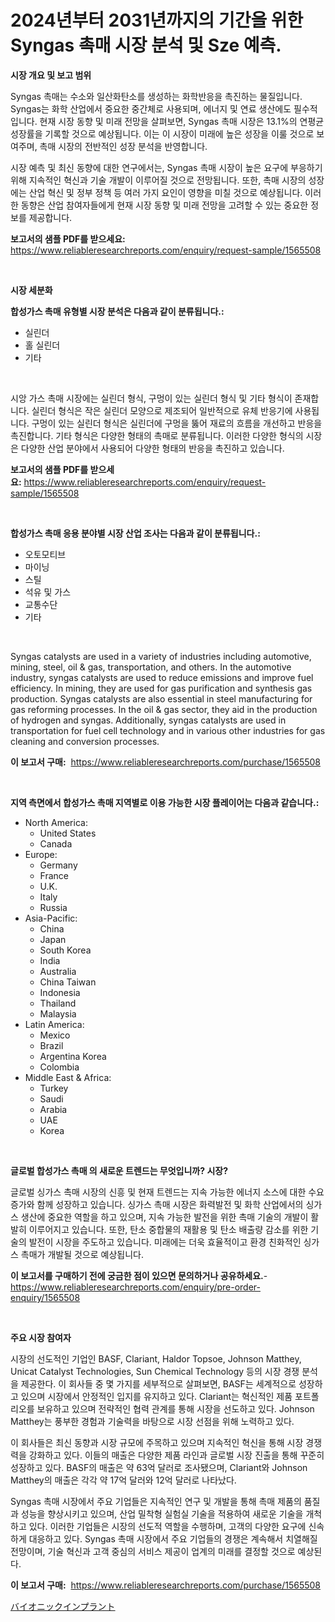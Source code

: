<p><h1>2024년부터 2031년까지의 기간을 위한 Syngas 촉매 시장 분석 및 Sze 예측.</h1></p><p><strong>시장 개요 및 보고 범위</strong></p>
<p><p>Syngas 촉매는 수소와 일산화탄소를 생성하는 화학반응을 촉진하는 물질입니다. Syngas는 화학 산업에서 중요한 중간체로 사용되며, 에너지 및 연료 생산에도 필수적입니다. 현재 시장 동향 및 미래 전망을 살펴보면, Syngas 촉매 시장은 13.1%의 연평균 성장률을 기록할 것으로 예상됩니다. 이는 이 시장이 미래에 높은 성장을 이룰 것으로 보여주며, 촉매 시장의 전반적인 성장 분석을 반영합니다.</p><p>시장 예측 및 최신 동향에 대한 연구에서는, Syngas 촉매 시장이 높은 요구에 부응하기 위해 지속적인 혁신과 기술 개발이 이루어질 것으로 전망됩니다. 또한, 촉매 시장의 성장에는 산업 혁신 및 정부 정책 등 여러 가지 요인이 영향을 미칠 것으로 예상됩니다. 이러한 동향은 산업 참여자들에게 현재 시장 동향 및 미래 전망을 고려할 수 있는 중요한 정보를 제공합니다.</p></p>
<p><strong>보고서의 샘플 PDF를 받으세요:</strong> <a href="https://www.reliableresearchreports.com/enquiry/request-sample/1565508">https://www.reliableresearchreports.com/enquiry/request-sample/1565508</a></p>
<p>&nbsp;</p>
<p><strong>시장 세분화</strong></p>
<p><strong>합성가스 촉매 유형별 시장 분석은 다음과 같이 분류됩니다.:</strong></p>
<p><ul><li>실린더</li><li>홀 실린더</li><li>기타</li></ul></p>
<p>&nbsp;</p>
<p><p>시앙 가스 촉매 시장에는 실린더 형식, 구멍이 있는 실린더 형식 및 기타 형식이 존재합니다. 실린더 형식은 작은 실린더 모양으로 제조되어 일반적으로 유체 반응기에 사용됩니다. 구멍이 있는 실린더 형식은 실린더에 구멍을 뚫어 재료의 흐름을 개선하고 반응을 촉진합니다. 기타 형식은 다양한 형태의 촉매로 분류됩니다. 이러한 다양한 형식의 시장은 다양한 산업 분야에서 사용되어 다양한 형태의 반응을 촉진하고 있습니다.</p></p>
<p><strong>보고서의 샘플 PDF를 받으세요:</strong>&nbsp;<a href="https://www.reliableresearchreports.com/enquiry/request-sample/1565508">https://www.reliableresearchreports.com/enquiry/request-sample/1565508</a></p>
<p>&nbsp;</p>
<p><strong> 합성가스 촉매 응용 분야별 시장 산업 조사는 다음과 같이 분류됩니다.:</strong></p>
<p><ul><li>오토모티브</li><li>마이닝</li><li>스틸</li><li>석유 및 가스</li><li>교통수단</li><li>기타</li></ul></p>
<p>&nbsp;</p>
<p><p>Syngas catalysts are used in a variety of industries including automotive, mining, steel, oil & gas, transportation, and others. In the automotive industry, syngas catalysts are used to reduce emissions and improve fuel efficiency. In mining, they are used for gas purification and synthesis gas production. Syngas catalysts are also essential in steel manufacturing for gas reforming processes. In the oil & gas sector, they aid in the production of hydrogen and syngas. Additionally, syngas catalysts are used in transportation for fuel cell technology and in various other industries for gas cleaning and conversion processes.</p></p>
<p><strong>이 보고서 구매:</strong>&nbsp; <a href="https://www.reliableresearchreports.com/purchase/1565508">https://www.reliableresearchreports.com/purchase/1565508</a></p>
<p>&nbsp;</p>
<p><strong>지역 측면에서 합성가스 촉매 지역별로 이용 가능한 시장 플레이어는 다음과 같습니다.:</strong></p>
<p><ul>
    <li>
        North America:
        <ul>
            <li>United States</li>
            <li>Canada</li>
        </ul>
    </li>
    <li>
        Europe:
        <ul>
            <li>Germany</li>
            <li>France</li>
            <li>U.K.</li>
            <li>Italy</li>
            <li>Russia</li>
        </ul>
    </li>
    <li>
        Asia-Pacific:
        <ul>
            <li>China</li>
            <li>Japan</li>
            <li>South Korea</li>
            <li>India</li>
            <li>Australia</li>
            <li>China Taiwan</li>
            <li>Indonesia</li>
            <li>Thailand</li>
            <li>Malaysia</li>
        </ul>
    </li>
    <li>
        Latin America:
        <ul>
            <li>Mexico</li>
            <li>Brazil</li>
            <li>Argentina Korea</li>
            <li>Colombia</li>
        </ul>
    </li>
    <li>
        Middle East & Africa:
        <ul>
            <li>Turkey</li>
            <li>Saudi</li>
            <li>Arabia</li>
            <li>UAE</li>
            <li>Korea</li>
        </ul>
    </li>
    </ul></p>
<p>&nbsp;</p>
<p><strong>글로벌 합성가스 촉매 의 새로운 트렌드는 무엇입니까? 시장?</strong></p>
<p><p>글로벌 싱가스 촉매 시장의 신흥 및 현재 트렌드는 지속 가능한 에너지 소스에 대한 수요 증가와 함께 성장하고 있습니다. 싱가스 촉매 시장은 화력발전 및 화학 산업에서의 싱가스 생산에 중요한 역할을 하고 있으며, 지속 가능한 발전을 위한 촉매 기술의 개발이 활발히 이루어지고 있습니다. 또한, 탄소 중합물의 재활용 및 탄소 배출량 감소를 위한 기술의 발전이 시장을 주도하고 있습니다. 미래에는 더욱 효율적이고 환경 친화적인 싱가스 촉매가 개발될 것으로 예상됩니다.</p></p>
<p><strong>이 보고서를 구매하기 전에 궁금한 점이 있으면 문의하거나 공유하세요.</strong>- <a href="https://www.reliableresearchreports.com/enquiry/pre-order-enquiry/1565508">https://www.reliableresearchreports.com/enquiry/pre-order-enquiry/1565508</a></p>
<p>&nbsp;</p>
<p><strong>주요 시장 참여자</strong></p>
<p><p>시장의 선도적인 기업인 BASF, Clariant, Haldor Topsoe, Johnson Matthey, Unicat Catalyst Technologies, Sun Chemical Technology 등의 시장 경쟁 분석을 제공한다. 이 회사들 중 몇 가지를 세부적으로 살펴보면, BASF는 세계적으로 성장하고 있으며 시장에서 안정적인 입지를 유지하고 있다. Clariant는 혁신적인 제품 포트폴리오를 보유하고 있으며 전략적인 협력 관계를 통해 시장을 선도하고 있다. Johnson Matthey는 풍부한 경험과 기술력을 바탕으로 시장 선점을 위해 노력하고 있다. </p><p>이 회사들은 최신 동향과 시장 규모에 주목하고 있으며 지속적인 혁신을 통해 시장 경쟁력을 강화하고 있다. 이들의 매출은 다양한 제품 라인과 글로벌 시장 진출을 통해 꾸준히 성장하고 있다. BASF의 매출은 약 63억 달러로 조사됐으며, Clariant와 Johnson Matthey의 매출은 각각 약 17억 달러와 12억 달러로 나타났다. </p><p>Syngas 촉매 시장에서 주요 기업들은 지속적인 연구 및 개발을 통해 촉매 제품의 품질과 성능을 향상시키고 있으며, 산업 밀착형 실험실 기술을 적용하여 새로운 기술을 개척하고 있다. 이러한 기업들은 시장의 선도적 역할을 수행하며, 고객의 다양한 요구에 신속하게 대응하고 있다. Syngas 촉매 시장에서 주요 기업들의 경쟁은 계속해서 치열해질 전망이며, 기술 혁신과 고객 중심의 서비스 제공이 업계의 미래를 결정할 것으로 예상된다.</p></p>
<p><strong>이 보고서 구매:</strong>&nbsp;&nbsp;<a href="https://www.reliableresearchreports.com/purchase/1565508">https://www.reliableresearchreports.com/purchase/1565508</a></p>
<p><p><a href="https://github.com/RodHoppe07/Market-Research-Report-List-1/blob/main/29293855925.md">バイオニックインプラント</a></p></p>
